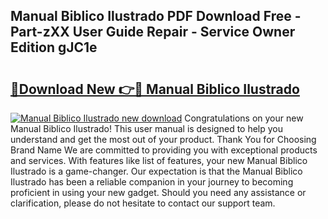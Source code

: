 ## Manual Biblico Ilustrado PDF Download Free - Part-zXX User Guide Repair - Service Owner Edition gJC1e

# <h2><a href="http://bc41817.oget.top/?id=Manual+Biblico+Ilustrado">🔗Download New 👉🔴 Manual Biblico Ilustrado</a></h2>

[![Manual Biblico Ilustrado new download](https://i.imgur.com/5g1atiW.png)](http://bc41817.oget.top/?id=Manual+Biblico+Ilustrado)
Congratulations on your new Manual Biblico Ilustrado! This user manual is designed to help you understand and get the most out of your product. Thank You for Choosing Brand Name We are committed to providing you with exceptional products and services. With features like list of features, your new Manual Biblico Ilustrado is a game-changer. Our expectation is that the Manual Biblico Ilustrado has been a reliable companion in your journey to becoming proficient in using your new gadget. Should you need any assistance or clarification, please do not hesitate to contact our support team.
